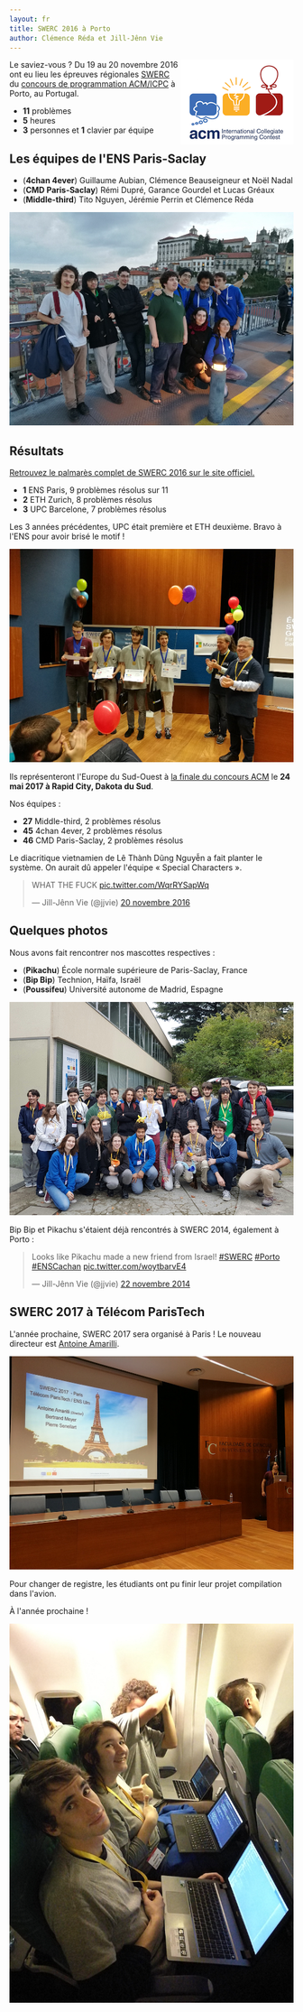 ```yaml
---
layout: fr
title: SWERC 2016 à Porto
author: Clémence Réda et Jill-Jênn Vie
---
```


<img src="/fr/images/swerc2016/icpc.png" style="float: right" alt="Le logo du concours ACM/ICPC" />

Le saviez-vous ? Du 19 au 20 novembre 2016 ont eu lieu les épreuves régionales [SWERC](http://swerc.eu) du [concours de programmation ACM/ICPC](/acm/) à Porto, au Portugal.

- **11** problèmes
- **5** heures
- **3** personnes et **1** clavier par équipe

## Les équipes de l'ENS Paris-Saclay

- (**4chan 4ever**) Guillaume Aubian, Clémence Beauseigneur et Noël Nadal
- (**CMD Paris-Saclay**) Rémi Dupré, Garance Gourdel et Lucas Gréaux
- (**Middle-third**) Tito Nguyen, Jérémie Perrin et Clémence Réda

![Les équipes de l'ENS Paris-Saclay à SWERC 2016](/fr/images/swerc2016/ens-paris-saclay.jpg)

## Résultats

[Retrouvez le palmarès complet de SWERC 2016 sur le site officiel.](http://swerc.up.pt/2016/reports/ranking.html)

- **1** ENS Paris, 9 problèmes résolus sur 11
- **2** ETH Zurich, 8 problèmes résolus
- **3** UPC Barcelone, 7 problèmes résolus

Les 3 années précédentes, UPC était première et ETH deuxième. Bravo à l'ENS pour avoir brisé le motif !

![Ulm remporte SWERC 2016](/fr/images/swerc2016/ulm.jpg)

Ils représenteront l'Europe du Sud-Ouest à [la finale du concours ACM](https://icpc.baylor.edu/worldfinals/schedule) le **24 mai 2017 à Rapid City, Dakota du Sud**.

Nos équipes :

- **27** Middle-third, 2 problèmes résolus
- **45** 4chan 4ever, 2 problèmes résolus
- **46** CMD Paris-Saclay, 2 problèmes résolus

Le diacritique vietnamien de Lê Thành Dũng Nguyễn a fait planter le système. On aurait dû appeler l'équipe « Special Characters ».

<blockquote class="twitter-tweet" data-lang="fr"><p lang="en" dir="ltr">WHAT THE FUCK <a href="https://t.co/WqrRYSapWq">pic.twitter.com/WqrRYSapWq</a></p>&mdash; Jill-Jênn Vie (@jjvie) <a href="https://twitter.com/jjvie/status/800387854518124544">20 novembre 2016</a></blockquote> <script async src="//platform.twitter.com/widgets.js" charset="utf-8"></script>

## Quelques photos

Nous avons fait rencontrer nos mascottes respectives :

- (**Pikachu**) École normale supérieure de Paris-Saclay, France
- (**Bip Bip**) Technion, Haïfa, Israël
- (**Poussifeu**) Université autonome de Madrid, Espagne

![Porto SWERC 2016](/fr/images/swerc2016/swerc2016.jpg)

Bip Bip et Pikachu s'étaient déjà rencontrés à SWERC 2014, également à Porto :

<blockquote class="twitter-tweet" data-lang="fr"><p lang="en" dir="ltr">Looks like Pikachu made a new friend from Israel! <a href="https://twitter.com/hashtag/SWERC?src=hash">#SWERC</a> <a href="https://twitter.com/hashtag/Porto?src=hash">#Porto</a> <a href="https://twitter.com/hashtag/ENSCachan?src=hash">#ENSCachan</a> <a href="http://t.co/woytbarvE4">pic.twitter.com/woytbarvE4</a></p>&mdash; Jill-Jênn Vie (@jjvie) <a href="https://twitter.com/jjvie/status/536117139925913600">22 novembre 2014</a></blockquote> <script async src="//platform.twitter.com/widgets.js" charset="utf-8"></script>

## SWERC 2017 à Télécom ParisTech

L'année prochaine, SWERC 2017 sera organisé à Paris ! Le nouveau directeur est [Antoine Amarilli](https://a3nm.net).

![Paris SWERC 2017](/fr/images/swerc2016/swerc2017.jpg)

Pour changer de registre, les étudiants ont pu finir leur projet compilation dans l'avion.

À l'année prochaine !

![Projet compilation](/fr/images/swerc2016/compil.jpg)
